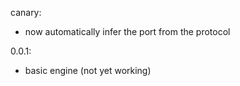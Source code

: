 canary:
  - now automatically infer the port from the protocol

0.0.1:
  - basic engine (not yet working)

